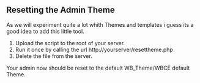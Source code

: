 Resetting the Admin Theme
-----------------------------

As we will experiment quite a lot whith Themes and templates i guess its a good idea to add this little tool.

1. Upload the script to the root of your server.
2. Run it once by calling the url http://yourserver/resettheme.php
3. Delete the file from the server.

Your admin now should be reset to the default WB_Theme/WBCE default Theme.
